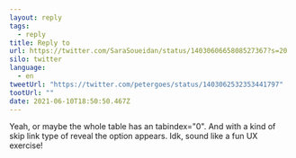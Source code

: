 ```yaml
---
layout: reply
tags:
  - reply
title: Reply to
url: https://twitter.com/SaraSoueidan/status/1403060665808527367?s=20
silo: twitter
language:
  - en
tweetUrl: "https://twitter.com/petergoes/status/1403062532353441797"
tootUrl: ""
date: 2021-06-10T18:50:50.467Z
---
```

Yeah, or maybe the whole table has an tabindex="0". And with a kind of skip link type of reveal the option appears. Idk, sound like a fun UX exercise!